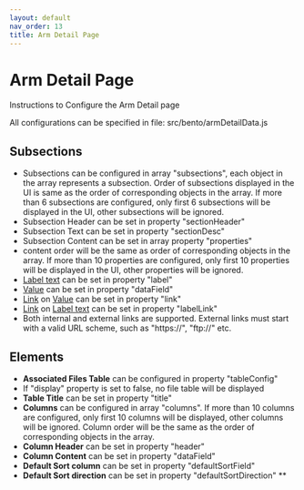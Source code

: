 ```yaml
---
layout: default
nav_order: 13
title: Arm Detail Page
---
```


# Arm  Detail Page

Instructions to Configure the Arm Detail page

All configurations can be specified in file: src/bento/armDetailData.js

## Subsections
* Subsections can be configured in array "subsections", each object in the array represents a subsection.  Order of subsections displayed in the UI is same as the order of corresponding objects in the array. If more than 6 subsections are configured, only first 6 subsections will be displayed in the UI, other subsections will be ignored.
* Subsection Header can be set in property "sectionHeader"
* Subsection Text can be set in property "sectionDesc"
* Subsection Content can be set in array property "properties"
* content order will be the same as order of corresponding objects in the array. If more than 10 properties are configured, only first 10 properties will be displayed in the UI, other properties will be ignored.
* <u>Label text</u> can be set in property "label"
* <u>Value</u> can be set in property "dataField"
* <u>Link</u> on <u>Value</u> can be set in property "link"
* <u>Link</u> on <u>Label text</u> can be set in property "labelLink"
* Both internal and external links are supported. External links must start with a valid URL scheme, such as "https://", "ftp://" etc.

## Elements

* **Associated Files Table** can be configured in property "tableConfig"
* If "display" property is set to false, no file table will be displayed
* **Table Title** can be set in property "title"
* **Columns** can be configured in array "columns". If more than 10 columns are configured, only first 10 columns will be displayed, other columns will be ignored. Column order will be the same as the order of corresponding  objects in the array.
* **Column Header** can be set in property "header"
* **Column Content** can be set in property "dataField"
* **Default Sort column** can be set in property "defaultSortField"
* **Default Sort direction** can be set in property "defaultSortDirection" **

